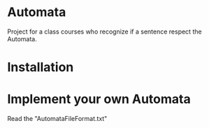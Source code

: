 # Automata
Project for a class courses who recognize if a sentence respect the Automata.

# Installation


# Implement your own Automata

Read the "AutomataFileFormat.txt"